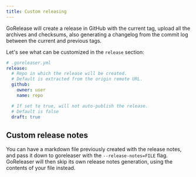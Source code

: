 ```yaml
---
title: Custom releasing
---
```


GoRelease will create a release in GitHub with the current tag, upload all
the archives and checksums, also generating a changelog from the commit
log between the current and previous tags.

Let's see what can be customized in the `release` section:

```yml
# .goreleaser.yml
release:
  # Repo in which the release will be created.
  # Default is extracted from the origin remote URL.
  github:
    owner: user
    name: repo

  # If set to true, will not auto-publish the release.
  # Default is false
  draft: true
```

## Custom release notes

You can have a markdown file previously created with the release notes, and
pass it down to goreleaser with the `--release-notes=FILE` flag.
GoReleaser will then skip its own release notes generation,
using the contents of your file instead.
